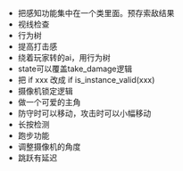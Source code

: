 - 把感知功能集中在一个类里面。预存索敌结果
- 视线检查
- 行为树
- 提高打击感
- 绕着玩家转的ai，用行为树
- state可以覆盖take_damage逻辑
- 把 if xxx 改成 if is_instance_valid(xxx)
- 摄像机锁定逻辑
- 做一个可爱的主角
- 防守时可以移动，攻击时可以小幅移动
- 长按检测
- 跑步功能
- 调整摄像机的角度
- 跳跃有延迟
